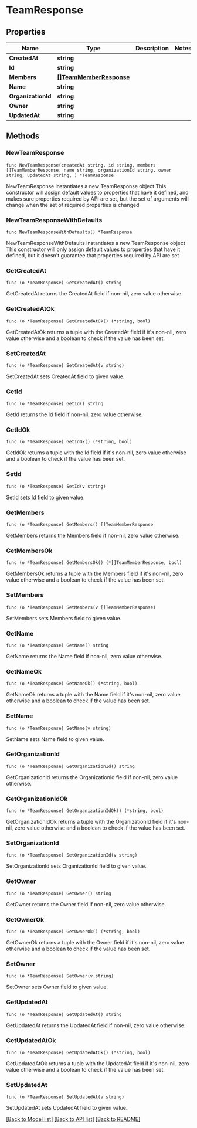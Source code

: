 # TeamResponse

## Properties

Name | Type | Description | Notes
------------ | ------------- | ------------- | -------------
**CreatedAt** | **string** |  | 
**Id** | **string** |  | 
**Members** | [**[]TeamMemberResponse**](TeamMemberResponse.md) |  | 
**Name** | **string** |  | 
**OrganizationId** | **string** |  | 
**Owner** | **string** |  | 
**UpdatedAt** | **string** |  | 

## Methods

### NewTeamResponse

`func NewTeamResponse(createdAt string, id string, members []TeamMemberResponse, name string, organizationId string, owner string, updatedAt string, ) *TeamResponse`

NewTeamResponse instantiates a new TeamResponse object
This constructor will assign default values to properties that have it defined,
and makes sure properties required by API are set, but the set of arguments
will change when the set of required properties is changed

### NewTeamResponseWithDefaults

`func NewTeamResponseWithDefaults() *TeamResponse`

NewTeamResponseWithDefaults instantiates a new TeamResponse object
This constructor will only assign default values to properties that have it defined,
but it doesn't guarantee that properties required by API are set

### GetCreatedAt

`func (o *TeamResponse) GetCreatedAt() string`

GetCreatedAt returns the CreatedAt field if non-nil, zero value otherwise.

### GetCreatedAtOk

`func (o *TeamResponse) GetCreatedAtOk() (*string, bool)`

GetCreatedAtOk returns a tuple with the CreatedAt field if it's non-nil, zero value otherwise
and a boolean to check if the value has been set.

### SetCreatedAt

`func (o *TeamResponse) SetCreatedAt(v string)`

SetCreatedAt sets CreatedAt field to given value.


### GetId

`func (o *TeamResponse) GetId() string`

GetId returns the Id field if non-nil, zero value otherwise.

### GetIdOk

`func (o *TeamResponse) GetIdOk() (*string, bool)`

GetIdOk returns a tuple with the Id field if it's non-nil, zero value otherwise
and a boolean to check if the value has been set.

### SetId

`func (o *TeamResponse) SetId(v string)`

SetId sets Id field to given value.


### GetMembers

`func (o *TeamResponse) GetMembers() []TeamMemberResponse`

GetMembers returns the Members field if non-nil, zero value otherwise.

### GetMembersOk

`func (o *TeamResponse) GetMembersOk() (*[]TeamMemberResponse, bool)`

GetMembersOk returns a tuple with the Members field if it's non-nil, zero value otherwise
and a boolean to check if the value has been set.

### SetMembers

`func (o *TeamResponse) SetMembers(v []TeamMemberResponse)`

SetMembers sets Members field to given value.


### GetName

`func (o *TeamResponse) GetName() string`

GetName returns the Name field if non-nil, zero value otherwise.

### GetNameOk

`func (o *TeamResponse) GetNameOk() (*string, bool)`

GetNameOk returns a tuple with the Name field if it's non-nil, zero value otherwise
and a boolean to check if the value has been set.

### SetName

`func (o *TeamResponse) SetName(v string)`

SetName sets Name field to given value.


### GetOrganizationId

`func (o *TeamResponse) GetOrganizationId() string`

GetOrganizationId returns the OrganizationId field if non-nil, zero value otherwise.

### GetOrganizationIdOk

`func (o *TeamResponse) GetOrganizationIdOk() (*string, bool)`

GetOrganizationIdOk returns a tuple with the OrganizationId field if it's non-nil, zero value otherwise
and a boolean to check if the value has been set.

### SetOrganizationId

`func (o *TeamResponse) SetOrganizationId(v string)`

SetOrganizationId sets OrganizationId field to given value.


### GetOwner

`func (o *TeamResponse) GetOwner() string`

GetOwner returns the Owner field if non-nil, zero value otherwise.

### GetOwnerOk

`func (o *TeamResponse) GetOwnerOk() (*string, bool)`

GetOwnerOk returns a tuple with the Owner field if it's non-nil, zero value otherwise
and a boolean to check if the value has been set.

### SetOwner

`func (o *TeamResponse) SetOwner(v string)`

SetOwner sets Owner field to given value.


### GetUpdatedAt

`func (o *TeamResponse) GetUpdatedAt() string`

GetUpdatedAt returns the UpdatedAt field if non-nil, zero value otherwise.

### GetUpdatedAtOk

`func (o *TeamResponse) GetUpdatedAtOk() (*string, bool)`

GetUpdatedAtOk returns a tuple with the UpdatedAt field if it's non-nil, zero value otherwise
and a boolean to check if the value has been set.

### SetUpdatedAt

`func (o *TeamResponse) SetUpdatedAt(v string)`

SetUpdatedAt sets UpdatedAt field to given value.



[[Back to Model list]](../README.md#documentation-for-models) [[Back to API list]](../README.md#documentation-for-api-endpoints) [[Back to README]](../README.md)



